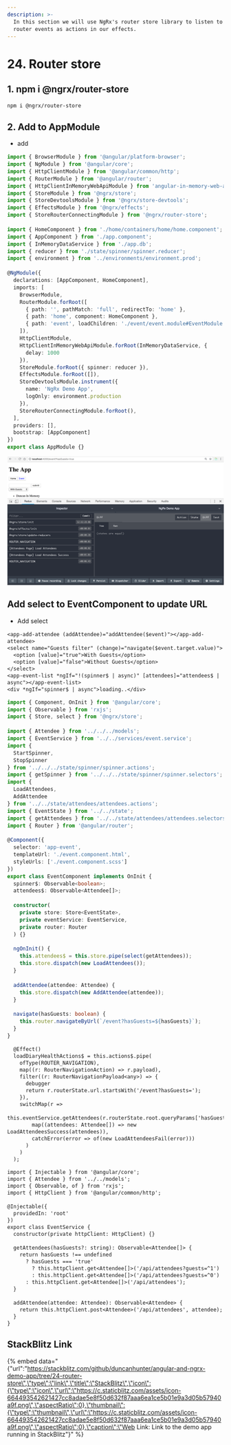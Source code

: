 ```yaml
---
description: >-
  In this section we will use NgRx's router store library to listen to url or
  router events as actions in our effects.
---
```


# 24. Router store

## 1. npm i @ngrx/router-store

```text
npm i @ngrx/router-store
```

## 2.  Add to AppModule

* add

```typescript
import { BrowserModule } from '@angular/platform-browser';
import { NgModule } from '@angular/core';
import { HttpClientModule } from '@angular/common/http';
import { RouterModule } from '@angular/router';
import { HttpClientInMemoryWebApiModule } from 'angular-in-memory-web-api';
import { StoreModule } from '@ngrx/store';
import { StoreDevtoolsModule } from '@ngrx/store-devtools';
import { EffectsModule } from '@ngrx/effects';
import { StoreRouterConnectingModule } from '@ngrx/router-store';

import { HomeComponent } from './home/containers/home/home.component';
import { AppComponent } from './app.component';
import { InMemoryDataService } from './app.db';
import { reducer } from './state/spinner/spinner.reducer';
import { environment } from '../environments/environment.prod';

@NgModule({
  declarations: [AppComponent, HomeComponent],
  imports: [
    BrowserModule,
    RouterModule.forRoot([
      { path: '', pathMatch: 'full', redirectTo: 'home' },
      { path: 'home', component: HomeComponent },
      { path: 'event', loadChildren: './event/event.module#EventModule' }
    ]),
    HttpClientModule,
    HttpClientInMemoryWebApiModule.forRoot(InMemoryDataService, {
      delay: 1000
    }),
    StoreModule.forRoot({ spinner: reducer }),
    EffectsModule.forRoot([]),
    StoreDevtoolsModule.instrument({
      name: 'NgRx Demo App',
      logOnly: environment.production
    }),
    StoreRouterConnectingModule.forRoot(),
  ],
  providers: [],
  bootstrap: [AppComponent]
})
export class AppModule {}


```

![Image: Showing router events as actions in the devtools](.gitbook/assets/image%20%2816%29.png)

## Add select to EventComponent to update URL

* Add select

```markup
<app-add-attendee (addAttendee)="addAttendee($event)"></app-add-attendee>
<select name="Guests filter" (change)="navigate($event.target.value)">
  <option [value]="true">With Guests</option>
  <option [value]="false">Without Guests</option>
</select>
<app-event-list *ngIf="!(spinner$ | async)" [attendees]="attendees$ | async"></app-event-list>
<div *ngIf="spinner$ | async">loading..</div>

```



```typescript
import { Component, OnInit } from '@angular/core';
import { Observable } from 'rxjs';
import { Store, select } from '@ngrx/store';

import { Attendee } from '../../../models';
import { EventService } from '../../services/event.service';
import {
  StartSpinner,
  StopSpinner
} from '../../../state/spinner/spinner.actions';
import { getSpinner } from '../../../state/spinner/spinner.selectors';
import {
  LoadAttendees,
  AddAttendee
} from '../../state/attendees/attendees.actions';
import { EventState } from '../../state';
import { getAttendees } from '../../state/attendees/attendees.selectors';
import { Router } from '@angular/router';

@Component({
  selector: 'app-event',
  templateUrl: './event.component.html',
  styleUrls: ['./event.component.scss']
})
export class EventComponent implements OnInit {
  spinner$: Observable<boolean>;
  attendees$: Observable<Attendee[]>;

  constructor(
    private store: Store<EventState>,
    private eventService: EventService,
    private router: Router
  ) {}

  ngOnInit() {
    this.attendees$ = this.store.pipe(select(getAttendees));
    this.store.dispatch(new LoadAttendees());
  }

  addAttendee(attendee: Attendee) {
    this.store.dispatch(new AddAttendee(attendee));
  }

  navigate(hasGuests: boolean) {
    this.router.navigateByUrl(`/event?hasGuests=${hasGuests}`);
  }
}

```



```text
  @Effect()
  loadDiaryHealthActions$ = this.actions$.pipe(
    ofType(ROUTER_NAVIGATION),
    map((r: RouterNavigationAction) => r.payload),
    filter((r: RouterNavigationPayload<any>) => {
      debugger
      return r.routerState.url.startsWith('/event?hasGuests=');
    }),
    switchMap(r =>
      this.eventService.getAttendees(r.routerState.root.queryParams['hasGuests']).pipe(
        map((attendees: Attendee[]) => new LoadAttendeesSuccess(attendees)),
        catchError(error => of(new LoadAttendeesFail(error)))
      )
    )
  );
```

```text
import { Injectable } from '@angular/core';
import { Attendee } from '../../models';
import { Observable, of } from 'rxjs';
import { HttpClient } from '@angular/common/http';

@Injectable({
  providedIn: 'root'
})
export class EventService {
  constructor(private httpClient: HttpClient) {}

  getAttendees(hasGuests?: string): Observable<Attendee[]> {
    return hasGuests !== undefined
      ? hasGuests === 'true'
        ? this.httpClient.get<Attendee[]>('/api/attendees?guests=^1')
        : this.httpClient.get<Attendee[]>('/api/attendees?guests=^0')
      : this.httpClient.get<Attendee[]>('/api/attendees');
  }

  addAttendee(attendee: Attendee): Observable<Attendee> {
    return this.httpClient.post<Attendee>('/api/attendees', attendee);
  }
}

```

## StackBlitz Link

{% embed data="{\"url\":\"https://stackblitz.com/github/duncanhunter/angular-and-ngrx-demo-app/tree/24-router-store\",\"type\":\"link\",\"title\":\"StackBlitz\",\"icon\":{\"type\":\"icon\",\"url\":\"https://c.staticblitz.com/assets/icon-664493542621427cc8adae5e8f50d632f87aaa6ea1ce5b01e9a3d05b57940a9f.png\",\"aspectRatio\":0},\"thumbnail\":{\"type\":\"thumbnail\",\"url\":\"https://c.staticblitz.com/assets/icon-664493542621427cc8adae5e8f50d632f87aaa6ea1ce5b01e9a3d05b57940a9f.png\",\"aspectRatio\":0},\"caption\":\"Web Link: Link to the demo app running in StackBlitz\"}" %}




